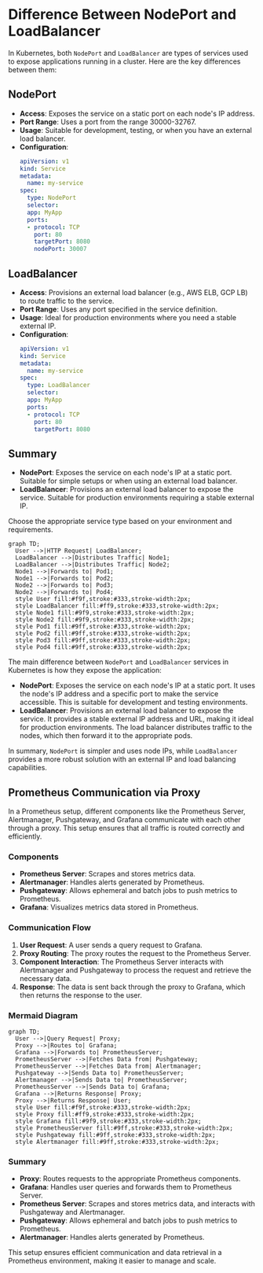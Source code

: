 # Difference Between NodePort and LoadBalancer

In Kubernetes, both `NodePort` and `LoadBalancer` are types of services used to expose applications running in a cluster. Here are the key differences between them:

## NodePort

- **Access**: Exposes the service on a static port on each node's IP address.
- **Port Range**: Uses a port from the range 30000-32767.
- **Usage**: Suitable for development, testing, or when you have an external load balancer.
- **Configuration**: 
  ```yaml
  apiVersion: v1
  kind: Service
  metadata:
    name: my-service
  spec:
    type: NodePort
    selector:
    app: MyApp
    ports:
    - protocol: TCP
      port: 80
      targetPort: 8080
      nodePort: 30007
  ```

## LoadBalancer

- **Access**: Provisions an external load balancer (e.g., AWS ELB, GCP LB) to route traffic to the service.
- **Port Range**: Uses any port specified in the service definition.
- **Usage**: Ideal for production environments where you need a stable external IP.
- **Configuration**: 
  ```yaml
  apiVersion: v1
  kind: Service
  metadata:
    name: my-service
  spec:
    type: LoadBalancer
    selector:
    app: MyApp
    ports:
    - protocol: TCP
      port: 80
      targetPort: 8080
  ```

## Summary

- **NodePort**: Exposes the service on each node's IP at a static port. Suitable for simple setups or when using an external load balancer.
- **LoadBalancer**: Provisions an external load balancer to expose the service. Suitable for production environments requiring a stable external IP.

Choose the appropriate service type based on your environment and requirements.

```mermaid
graph TD;
  User -->|HTTP Request| LoadBalancer;
  LoadBalancer -->|Distributes Traffic| Node1;
  LoadBalancer -->|Distributes Traffic| Node2;
  Node1 -->|Forwards to| Pod1;
  Node1 -->|Forwards to| Pod2;
  Node2 -->|Forwards to| Pod3;
  Node2 -->|Forwards to| Pod4;
  style User fill:#f9f,stroke:#333,stroke-width:2px;
  style LoadBalancer fill:#ff9,stroke:#333,stroke-width:2px;
  style Node1 fill:#9f9,stroke:#333,stroke-width:2px;
  style Node2 fill:#9f9,stroke:#333,stroke-width:2px;
  style Pod1 fill:#9ff,stroke:#333,stroke-width:2px;
  style Pod2 fill:#9ff,stroke:#333,stroke-width:2px;
  style Pod3 fill:#9ff,stroke:#333,stroke-width:2px;
  style Pod4 fill:#9ff,stroke:#333,stroke-width:2px;
```

The main difference between `NodePort` and `LoadBalancer` services in Kubernetes is how they expose the application:

- **NodePort**: Exposes the service on each node's IP at a static port. It uses the node's IP address and a specific port to make the service accessible. This is suitable for development and testing environments.
- **LoadBalancer**: Provisions an external load balancer to expose the service. It provides a stable external IP address and URL, making it ideal for production environments. The load balancer distributes traffic to the nodes, which then forward it to the appropriate pods.

In summary, `NodePort` is simpler and uses node IPs, while `LoadBalancer` provides a more robust solution with an external IP and load balancing capabilities.

## Prometheus Communication via Proxy

In a Prometheus setup, different components like the Prometheus Server, Alertmanager, Pushgateway, and Grafana communicate with each other through a proxy. This setup ensures that all traffic is routed correctly and efficiently.

### Components

- **Prometheus Server**: Scrapes and stores metrics data.
- **Alertmanager**: Handles alerts generated by Prometheus.
- **Pushgateway**: Allows ephemeral and batch jobs to push metrics to Prometheus.
- **Grafana**: Visualizes metrics data stored in Prometheus.

### Communication Flow

1. **User Request**: A user sends a query request to Grafana.
2. **Proxy Routing**: The proxy routes the request to the Prometheus Server.
3. **Component Interaction**: The Prometheus Server interacts with Alertmanager and Pushgateway to process the request and retrieve the necessary data.
4. **Response**: The data is sent back through the proxy to Grafana, which then returns the response to the user.

### Mermaid Diagram

```mermaid
graph TD;
  User -->|Query Request| Proxy;
  Proxy -->|Routes to| Grafana;
  Grafana -->|Forwards to| PrometheusServer;
  PrometheusServer -->|Fetches Data from| Pushgateway;
  PrometheusServer -->|Fetches Data from| Alertmanager;
  Pushgateway -->|Sends Data to| PrometheusServer;
  Alertmanager -->|Sends Data to| PrometheusServer;
  PrometheusServer -->|Sends Data to| Grafana;
  Grafana -->|Returns Response| Proxy;
  Proxy -->|Returns Response| User;
  style User fill:#f9f,stroke:#333,stroke-width:2px;
  style Proxy fill:#ff9,stroke:#333,stroke-width:2px;
  style Grafana fill:#9f9,stroke:#333,stroke-width:2px;
  style PrometheusServer fill:#9ff,stroke:#333,stroke-width:2px;
  style Pushgateway fill:#9ff,stroke:#333,stroke-width:2px;
  style Alertmanager fill:#9ff,stroke:#333,stroke-width:2px;
```

### Summary

- **Proxy**: Routes requests to the appropriate Prometheus components.
- **Grafana**: Handles user queries and forwards them to Prometheus Server.
- **Prometheus Server**: Scrapes and stores metrics data, and interacts with Pushgateway and Alertmanager.
- **Pushgateway**: Allows ephemeral and batch jobs to push metrics to Prometheus.
- **Alertmanager**: Handles alerts generated by Prometheus.

This setup ensures efficient communication and data retrieval in a Prometheus environment, making it easier to manage and scale.
